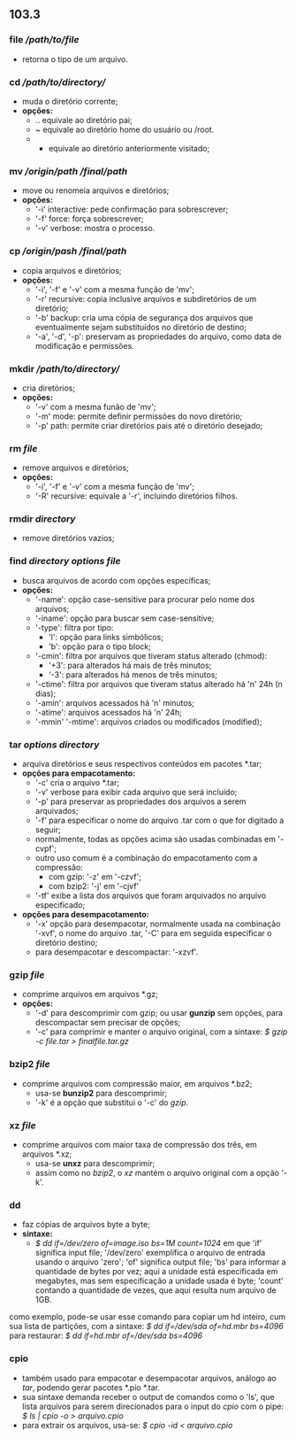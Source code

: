 ## 103.3

### file */path/to/file*
- retorna o tipo de um arquivo.

### cd */path/to/directory/*
- muda o diretório corrente;
- __opções:__
    - .. equivale ao diretório pai;
    - ~ equivale ao diretório home do usuário ou /root.
    - - equivale ao diretório anteriormente visitado;

### mv */origin/path /final/path*
- move ou renomeia arquivos e diretórios;
- __opções:__
    - '-i' interactive: pede confirmação para sobrescrever;
    - '-f' force: força sobrescrever;
    - '-v' verbose: mostra o processo.

### cp */origin/pash /final/path*
- copia arquivos e diretórios;
- __opções:__
    - '-i', '-f' e '-v' com a mesma função de 'mv';
    - '-r' recursive: copia inclusive arquivos e subdiretórios de um diretório;
    - '-b' backup: cria uma cópia de segurança dos arquivos que eventualmente
sejam substituídos no diretório de destino;
    - '-a', '-d', '-p': preservam as propriedades do arquivo, como data de
modificação e permissões.

### mkdir */path/to/directory/*
- cria diretórios;
- __opções:__
    - '-v' com a mesma funão de 'mv';
    - '-m' mode: permite definir permissões do novo diretório;
    - '-p' path: permite criar diretórios pais até o diretório desejado;

### rm *file*
- remove arquivos e diretórios;
- __opções:__
    - '-i', '-f' e '-v' com a mesma função de 'mv';
    - '-R' recursive: equivale a '-r', incluindo diretórios filhos.

### rmdir *directory*
- remove diretórios vazios;

### find *directory options file*
- busca arquivos de acordo com opções específicas;
- __opções:__
    - '-name': opção case-sensitive para procurar pelo nome dos arquivos;
    - '-iname': opção para buscar sem case-sensitive;
    - '-type': filtra por tipo:
        - 'l': opção para links simbólicos;
        - 'b': opção para o tipo block;
    - '-cmin': filtra por arquivos que tiveram status alterado \(chmod):
        - '+3': para alterados há mais de três minutos;
        - '-3': para alterados há menos de três minutos;
    - '-ctime': filtra por arquivos que tiveram status alterado há 'n' 24h \(n dias);
    - '-amin': arquivos acessados há 'n' minutos;
    - '-atime': arquivos acessados há 'n' 24h;
    - '-mmin' '-mtime': arquivos criados ou modificados (modified);

### tar *options directory*
- arquiva diretórios e seus respectivos conteúdos em pacotes \*.tar;
- __opções para empacotamento:__
    - '-c' cria o arquivo \*.tar;
    - '-v' verbose para exibir cada arquivo que será incluído;
    - '-p' para preservar as propriedades dos arquivos a serem arquivados;
    - '-f' para especificar o nome do arquivo .tar com o que for digitado a seguir;
    - normalmente, todas as opções acima são usadas combinadas em '-cvpf';
    - outro uso comum é a combinação do empacotamento com a compressão:
        - com gzip: '-z' em '-czvf';
        - com bzip2: '-j' em '-cjvf'
    - '-tf' exibe a lista dos arquivos que foram arquivados no arquivo especificado;
- __opções para desempacotamento:__
    - '-x' opção para desempacotar, normalmente usada na combinação '-xvf',
    o nome do arquivo .tar, '-C' para em seguida especificar o diretório destino;
    - para desempacotar e descompactar: '-xzvf'.

### gzip *file*
- comprime arquivos em arquivos \*.gz;
- __opções:__
    - '-d' para descomprimir com gzip;
    ou usar __gunzip__ sem opções, para descompactar sem precisar de opções;
    - '-c' para comprimir e manter o arquivo original, com a sintaxe:
    *$ gzip -c file.tar > finalfile.tar.gz*

### bzip2 *file*
- comprime arquivos com compressão maior, em arquivos \*.bz2;
    - usa-se __bunzip2__ para descomprimir;
    - '-k' é a opção que substitui o '-c' do *gzip*.

### xz *file*
- comprime arquivos com maior taxa de compressão dos três, em arquivos \*.xz;
    - usa-se __unxz__ para descomprimir;
    - assim como no *bzip2*, o *xz* mantém o arquivo original com a opção '-k'.

### dd
- faz cópias de arquivos byte a byte;
- __sintaxe:__
    - *$ dd if=/dev/zero of=image.iso bs=1M count=1024*
    em que 'if' significa input file;
    '/dev/zero' exemplifica o arquivo de entrada usando o arquivo 'zero';
    'of' significa output file;
    'bs' para informar a quantidade de bytes por vez; aqui a unidade está
    especificada em megabytes, mas sem especificação a unidade usada é byte;
    'count' contando a quantidade de vezes, que aqui resulta num arquivo de 1GB.

como exemplo, pode-se usar esse comando para copiar um hd inteiro, cum sua lista de partições, com a sintaxe:
    *$ dd if=/dev/sda of=hd.mbr bs=4096*
para restaurar:
    *$ dd if=hd.mbr of=/dev/sda bs=4096*

### cpio
- também usado para empacotar e desempacotar arquivos, análogo ao *tar*, podendo
gerar pacotes \*.pio \*.tar.
- sua sintaxe demanda receber o output de comandos como o 'ls', que lista arquivos
para serem direcionados para o input do *cpio* com o pipe:
    *$ ls | cpio -o > arquivo.cpio*
- para extrair os arquivos, usa-se:
    *$ cpio -id < arquivo.cpio*


